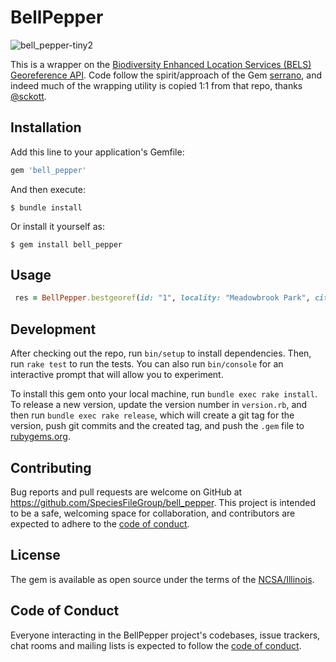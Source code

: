 # BellPepper

![bell_pepper-tiny2](https://github.com/SpeciesFileGroup/bell_pepper/assets/8573609/361aaf60-df59-4d2b-b068-b441ec32ae21)

This is a wrapper on the [Biodiversity Enhanced Location Services (BELS) Georeference API](https://github.com/VertNet/bels). Code follow the spirit/approach of the Gem [serrano](https://github.com/sckott/serrano), and indeed much of the wrapping utility is copied 1:1 from that repo, thanks [@sckott](https://github.com/sckott).

## Installation

Add this line to your application's Gemfile:

```ruby
gem 'bell_pepper'
```

And then execute:

    $ bundle install

Or install it yourself as:

    $ gem install bell_pepper

## Usage

```ruby
 res = BellPepper.bestgeoref(id: "1", locality: "Meadowbrook Park", city: "Urbana", state_province: "Illinois", country_code: "US") #  => MultiJson object
```

## Development

After checking out the repo, run `bin/setup` to install dependencies. Then, run `rake test` to run the tests. You can also run `bin/console` for an interactive prompt that will allow you to experiment.

To install this gem onto your local machine, run `bundle exec rake install`. To release a new version, update the version number in `version.rb`, and then run `bundle exec rake release`, which will create a git tag for the version, push git commits and the created tag, and push the `.gem` file to [rubygems.org](https://rubygems.org).

## Contributing

Bug reports and pull requests are welcome on GitHub at https://github.com/SpeciesFileGroup/bell_pepper. This project is intended to be a safe, welcoming space for collaboration, and contributors are expected to adhere to the [code of conduct](https://github.com/SpeciesFileGroup/bell_pepper/blob/main/CODE_OF_CONDUCT.md).

## License

The gem is available as open source under the terms of the [NCSA/Illinois](https://github.com/SpeciesFileGroup/bell_pepper/blob/main/LICENSE.txt).

## Code of Conduct

Everyone interacting in the BellPepper project's codebases, issue trackers, chat rooms and mailing lists is expected to follow the [code of conduct](https://github.com/SpeciesFileGroup/bell_pepper/blob/main/CODE_OF_CONDUCT.md).
